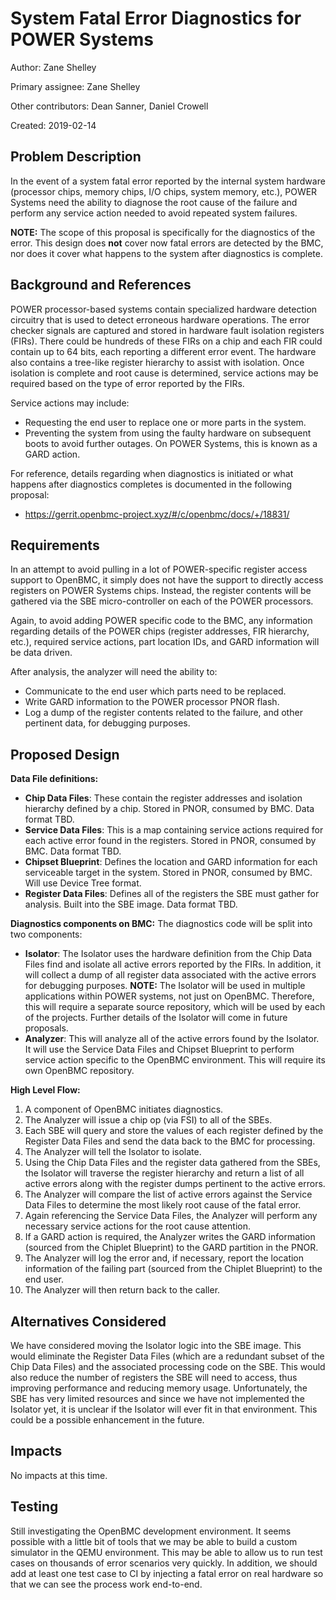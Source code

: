 # System Fatal Error Diagnostics for POWER Systems

Author: Zane Shelley

Primary assignee: Zane Shelley

Other contributors: Dean Sanner, Daniel Crowell

Created: 2019-02-14

## Problem Description
In the event of a system fatal error reported by the internal system hardware
(processor chips, memory chips, I/O chips, system memory, etc.), POWER Systems
need the ability to diagnose the root cause of the failure and perform any
service action needed to avoid repeated system failures.

**NOTE:** The scope of this proposal is specifically for the diagnostics of the
error. This design does **not** cover now fatal errors are detected by the BMC,
nor does it cover what happens to the system after diagnostics is complete.

## Background and References
POWER processor-based systems contain specialized hardware detection circuitry
that is used to detect erroneous hardware operations. The error checker signals
are captured and stored in hardware fault isolation registers (FIRs). There
could be hundreds of these FIRs on a chip and each FIR could contain up to 64
bits, each reporting a different error event. The hardware also contains a
tree-like register hierarchy to assist with isolation. Once isolation is
complete and root cause is determined, service actions may be required based on
the type of error reported by the FIRs.

Service actions may include:
- Requesting the end user to replace one or more parts in the system.
- Preventing the system from using the faulty hardware on subsequent boots
  to avoid further outages. On POWER Systems, this is known as a GARD action.

For reference, details regarding when diagnostics is initiated or what happens
after diagnostics completes is documented in the following proposal:
- https://gerrit.openbmc-project.xyz/#/c/openbmc/docs/+/18831/

## Requirements
In an attempt to avoid pulling in a lot of POWER-specific register access
support to OpenBMC, it simply does not have the support to directly access
registers on POWER Systems chips. Instead, the register contents will be
gathered via the SBE micro-controller on each of the POWER processors.

Again, to avoid adding POWER specific code to the BMC, any information
regarding details of the POWER chips (register addresses, FIR hierarchy, etc.),
required service actions, part location IDs, and GARD information will be data
driven.

After analysis, the analyzer will need the ability to:
- Communicate to the end user which parts need to be replaced.
- Write GARD information to the POWER processor PNOR flash.
- Log a dump of the register contents related to the failure, and other
  pertinent data, for debugging purposes.

## Proposed Design
**Data File definitions:**
- **Chip Data Files**: These contain the register addresses and isolation
  hierarchy defined by a chip. Stored in PNOR, consumed by BMC. Data format
  TBD.
- **Service Data Files**: This is a map containing service actions required for
  each active error found in the registers. Stored in PNOR, consumed by BMC.
  Data format TBD.
- **Chipset Blueprint**: Defines the location and GARD information for each
  serviceable target in the system. Stored in PNOR, consumed by BMC. Will use
  Device Tree format.
- **Register Data Files**: Defines all of the registers the SBE must gather for
  analysis. Built into the SBE image. Data format TBD.

**Diagnostics components on BMC:**
The diagnostics code will be split into two components:
- **Isolator**: The Isolator uses the hardware definition from the Chip Data
  Files find and isolate all active errors reported by the FIRs. In addition,
  it will collect a dump of all register data associated with the active errors
  for debugging purposes. **NOTE:** The Isolator will be used in multiple
  applications within POWER systems, not just on OpenBMC. Therefore, this will
  require a separate source repository, which will be used by each of the
  projects. Further details of the Isolator will come in future proposals.
- **Analyzer**: This will analyze all of the active errors found by the
  Isolator. It will use the Service Data Files and Chipset Blueprint to perform
  service action specific to the OpenBMC environment. This will require its own
  OpenBMC repository.

**High Level Flow:**
1. A component of OpenBMC initiates diagnostics.
2. The Analyzer will issue a chip op (via FSI) to all of the SBEs.
3. Each SBE will query and store the values of each register defined by the
   Register Data Files and send the data back to the BMC for processing.
5. The Analyzer will tell the Isolator to isolate.
6. Using the Chip Data Files and the register data gathered from the SBEs, the
   Isolator will traverse the register hierarchy and return a list of all
   active errors along with the register dumps pertinent to the active
   errors.
7. The Analyzer will compare the list of active errors against the Service Data
   Files to determine the most likely root cause of the fatal error.
8. Again referencing the Service Data Files, the Analyzer will perform any
   necessary service actions for the root cause attention.
9. If a GARD action is required, the Analyzer writes the GARD information
   (sourced from the Chiplet Blueprint) to the GARD partition in the PNOR.
10. The Analyzer will log the error and, if necessary, report the location
    information of the failing part (sourced from the Chiplet Blueprint) to the
    end user.
11. The Analyzer will then return back to the caller.

## Alternatives Considered
We have considered moving the Isolator logic into the SBE image. This would
eliminate the Register Data Files (which are a redundant subset of the Chip
Data Files) and the associated processing code on the SBE. This would also
reduce the number of registers the SBE will need to access, thus improving
performance and reducing memory usage. Unfortunately, the SBE has very limited
resources and since we have not implemented the Isolator yet, it is unclear if
the Isolator will ever fit in that environment. This could be a possible
enhancement in the future.

## Impacts
No impacts at this time.

## Testing
Still investigating the OpenBMC development environment. It seems possible
with a little bit of tools that we may be able to build a custom simulator in
the QEMU environment. This may be able to allow us to run test cases on
thousands of error scenarios very quickly. In addition, we should add at least
one test case to CI by injecting a fatal error on real hardware so that we can
see the process work end-to-end.

